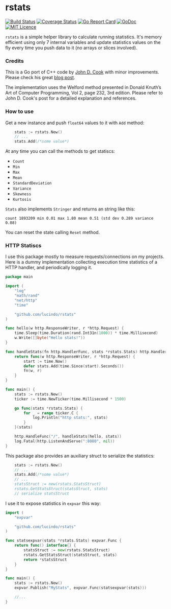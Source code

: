 # rstats

[![Build Status](https://drone.io/github.com/lucindo/rstats/status.png)](https://drone.io/github.com/lucindo/rstats/latest)
[![Coverage Status](https://coveralls.io/repos/github/lucindo/rstats/badge.svg?branch=master)](https://coveralls.io/github/lucindo/rstats?branch=master)
[![Go Report Card](https://goreportcard.com/badge/github.com/lucindo/rstats)](https://goreportcard.com/report/github.com/lucindo/rstats)
[![GoDoc](https://godoc.org/github.com/lucindo/rstats?status.svg)](https://godoc.org/github.com/lucindo/rstats)
[![MIT Licence](https://badges.frapsoft.com/os/mit/mit.png?v=103)](https://opensource.org/licenses/mit-license.php)

`rstats` is a simple helper library to calculate running statistics. It's memory efficient using only 7 internal variables and update statistics values on the fly every time you push data to it (no arrays or slices involved).

### Credits

This is a Go port of C++ code by [John D. Cook](http://www.johndcook.com/) with minor improvements. Please check his great [blog post](http://www.johndcook.com/blog/standard_deviation/).

The implementation uses the Welford method presented in Donald Knuth’s Art of Computer Programming, Vol 2, page 232, 3rd edition. Please refer to John D. Cook's post for a detailed explanation and references.

### How to use

Get a new instance and push `float64` values to it with `Add` method:

```go
    stats := rstats.New()
    // ...
    stats.Add(/*some value*)
```

At any time you can call the methods to get statiscs:

 * `Count`
 * `Min`
 * `Max`
 * `Mean`
 * `StandardDeviation`
 * `Variance`
 * `Skewness`
 * `Kurtosis`

`Stats` also implements `Stringer` and returns an string like this:

```
count 1893209 min 0.01 max 1.80 mean 0.51 (std dev 0.289 variance 0.08)
```

You can reset the state calling `Reset` method.

### HTTP Statiscs

I use this package mostly to measure requests/connections on my projects. Here is a dummy implementation collecting execution time statistics of a HTTP handler, and periodically logging it.

```go
package main

import (
	"log"
	"math/rand"
	"net/http"
	"time"

	"github.com/lucindo/rstats"
)

func hello(w http.ResponseWriter, r *http.Request) {
	time.Sleep(time.Duration(rand.Int31n(1000)) * time.Millisecond)
	w.Write([]byte("Hello stats!"))
}

func handleStats(fn http.HandlerFunc, stats *rstats.Stats) http.HandlerFunc {
	return func(w http.ResponseWriter, r *http.Request) {
		start := time.Now()
		defer stats.Add(time.Since(start).Seconds())
		fn(w, r)
	}
}

func main() {
	stats := rstats.New()
	ticker := time.NewTicker(time.Millisecond * 1500)

	go func(stats *rstats.Stats) {
		for _ = range ticker.C {
			log.Println("http stats:", stats)
		}
	}(stats)

	http.HandleFunc("/", handleStats(hello, stats))
	log.Fatal(http.ListenAndServe(":8080", nil))
}
```

This package also provides an auxiliary struct to serialize the statistics:

```go
    stats := rstats.New()
    // ...
    stats.Add(/*some value*)
    // ...
	statsStruct := new(rstats.StatsStruct)
	rstats.GetStatsStruct(statsStruct, stats)
    // serialize statsStruct
```

I use it to expose statistics in `expvar` this way:

```go
import (
	"expvar"

	"github.com/lucindo/rstats"
)

func statsexpvar(stats *rstats.Stats) expvar.Func {
	return func() interface{} {
		statsStruct := new(rstats.StatsStruct)
		rstats.GetStatsStruct(statsStruct, stats)
		return *statsStruct
	}
}

func main() {
	stats := rstats.New()
	expvar.Publish("MyStats", expvar.Func(statsexpvar(stats)))

    //...
}
```
